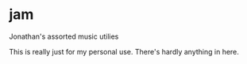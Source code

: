 # jam

Jonathan's assorted music utilies

This is really just for my personal use. There's hardly anything in here.
